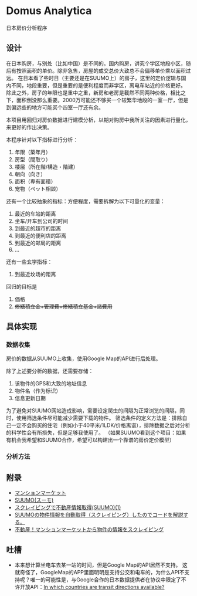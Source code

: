 # Domus Analytica

日本房价分析程序

## 设计

在日本购房，与别处（比如中国）是不同的。国内购房，讲究个学区地段小区，随后有按照面积的单价。除非急售，房屋的成交总价大致总不会偏移单价乘以面积过远。
在日本看了些时日（主要还是在SUUMO上）的房子，这里的定价逻辑与国内不同，地段重要，但是重要的是便利程度而非学区，离电车站近的价格更好。
除此之外，房子的年限也是重中之重，新房和老房是截然不同两种价格，相比之下，面积倒没那么重要。2000万可能还不够买一个较繁华地段的一室一厅，但是到偏远些的地方可能买个四室一厅还有余。

本项目用回归对房价数据进行建模分析，以期对购房中我所关注的因素进行量化，来更好的作出决策。

本程序针对以下指标进行分析：

1. 年限（築年月）
2. 房型（間取り）
3. 楼层（所在階/構造・階建）
4. 朝向（向き）
5. 面积（専有面積）
6. 宠物（ペット相談）

还有一个比较抽象的指标：方便程度，需要拆解为以下可量化的变量：
1. 最近的车站的距离
2. 坐车/开车到公司的时间
3. 到最近的超市的距离
4. 到最近的便利店的距离
5. 到最近的邮局的距离
6. ...

还有一些玄学指标：
1. 到最近坟场的距离

回归的目标是

1. 価格
2. ~~修繕積立金+管理費+修繕積立基金+諸費用~~

## 具体实现

### 数据收集

房价的数据从SUUMO上收集，使用Google Map的API进行后处理。

除了上述要分析的数据，还需要存储：
1. 该物件的GPS和大致的地址信息
2. 物件名（作为标识）
3. 信息更新日期

为了避免对SUUMO网站造成影响，需要设定爬虫的间隔为正常浏览的间隔，同时，使用筛选条件尽可能减少需要下载的物件。
筛选条件的定义方法是：排除自己一定不会购买的住宅（例如小于40平米/1LDK/价格离谱），排除数据之后对分析的科学性会有所损失，但是足够我使用了。
（如果SUUMO看到这个项目：如果有机会我希望和SUUMO合作，希望可以构建出一个靠谱的房价定价模型）

### 分析方法


## 附录

- [マンションマーケット](https://mansion-market.com/)
- [SUUMO(スーモ)](https://suumo.jp/)
- [スクレイピングで不動産情報取得(SUUMO)(1)](https://qiita.com/kyokohama66/items/30aaacec0bb5c8bd7993)
- [SUUMOの物件情報を自動取得（スクレイピング）したのでコードを解説する。](https://qiita.com/tomyu/items/a08d3180b7cbe63667c9)
- [不動産！マンションマーケットから物件の情報をスクレイピング ](https://note.com/11210858628/n/nd7b69cf8530a)

## 吐槽

- 本来想计算坐电车去某一站的时间，但是Google Map的API居然不支持。 这就奇怪了，GoogleMap的APP里面明明是支持公交和电车的，为什么API不支持呢？唯一的可能性是，与Google合作的日本数据提供者在协议中限定了不许开放API：[In which countries are transit directions available? ](https://developers.google.com/maps/faq#transit_directions_countries)
